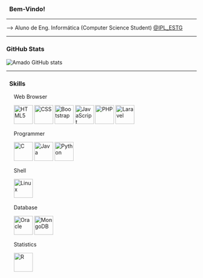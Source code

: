 ### &nbsp; Bem-Vindo!
<hr/>
--> Aluno de Eng. Informática (Computer Science Student) <a href="https://www.ipleiria.pt">@IPL_ESTG</a>

<hr/>

### GitHub Stats

![Amado GitHub stats](https://github-readme-stats.vercel.app/api?username=GuilhAmado2000&show_icons=true&theme=dracula)

<hr/>

### &nbsp; Skills
<div style="display: inline_block">
    <p>&nbsp;&nbsp;&nbsp;&nbsp;&nbsp;Web Browser</p>
    &nbsp;&nbsp;&nbsp;&nbsp;&nbsp;<img src="https://cdn.jsdelivr.net/gh/devicons/devicon/icons/html5/html5-original.svg" alt="HTML5" height="50" />
    <img src="https://cdn.jsdelivr.net/gh/devicons/devicon/icons/css3/css3-original.svg" alt="CSS" height="50" />
    <img src="https://cdn.jsdelivr.net/gh/devicons/devicon/icons/bootstrap/bootstrap-original.svg" alt="Bootstrap" height="50" />
    <img src="https://cdn.jsdelivr.net/gh/devicons/devicon/icons/javascript/javascript-original.svg" alt="JavaScript" height="50" />
    <img src="https://cdn.jsdelivr.net/gh/devicons/devicon/icons/php/php-original.svg" alt="PHP" height="50" />
    <img src="https://cdn.jsdelivr.net/gh/devicons/devicon/icons/laravel/laravel-plain-wordmark.svg" alt="Laravel" height="50" />
    <p>&nbsp;&nbsp;&nbsp;&nbsp;&nbsp;Programmer</p>
    &nbsp;&nbsp;&nbsp;&nbsp;&nbsp;<img src="https://cdn.jsdelivr.net/gh/devicons/devicon/icons/c/c-original.svg" alt="C" height="50" />
    <img src="https://cdn.jsdelivr.net/gh/devicons/devicon/icons/java/java-original.svg" alt="Java" height="50" />
    <img src="https://cdn.jsdelivr.net/gh/devicons/devicon/icons/python/python-original.svg" alt="Python" height="50" />
    <p>&nbsp;&nbsp;&nbsp;&nbsp;&nbsp;Shell</p>
    &nbsp;&nbsp;&nbsp;&nbsp;&nbsp;<img src="https://cdn.jsdelivr.net/gh/devicons/devicon/icons/linux/linux-original.svg" alt="Linux" height="50" />
    <p>&nbsp;&nbsp;&nbsp;&nbsp;&nbsp;Database</p>
    &nbsp;&nbsp;&nbsp;&nbsp;&nbsp;<img src="https://cdn.jsdelivr.net/gh/devicons/devicon/icons/oracle/oracle-original.svg" alt="Oracle" height="50" />
    <img src="https://cdn.jsdelivr.net/gh/devicons/devicon/icons/mongodb/mongodb-original-wordmark.svg" alt="MongoDB" height="50"/>
    <p>&nbsp;&nbsp;&nbsp;&nbsp;&nbsp;Statistics</p>
    &nbsp;&nbsp;&nbsp;&nbsp;&nbsp;<img src="https://cdn.jsdelivr.net/gh/devicons/devicon/icons/r/r-original.svg" alt="R" height="50" />
</div>
